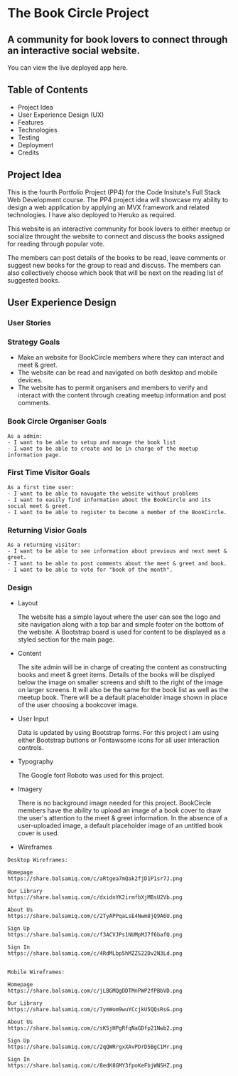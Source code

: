 # The Book Circle Project
## A community for book lovers to connect through an interactive social website. 

You can view the live deployed app here.

## Table of Contents
- Project Idea
- User Experience Design (UX)
- Features
- Technologies
- Testing
- Deployment
- Credits

## Project Idea
This is the fourth Portfolio Project (PP4) for the Code Insitute's Full Stack Web Development course.
The PP4 project idea will showcase my ability to design a web application by applying an MVX framework and related technologies. I have also deployed to Heruko as required. 

This website is an interactive community for book lovers to either meetup or socialize throught the website to connect and discuss the books assigned for reading through popular vote.

The members can post details of the books to be read, leave comments or suggest new books for the group to read and discuss. The members can also collectively choose which book that will be next on the reading list of suggested books.

## User Experience Design
### User Stories
   ### Strategy Goals
   - Make an website for BookCircle members where they can interact and meet & greet.
   - The website can be read and navigated on both desktop and mobile devices.
   - The website has to permit organisers and members to verify and interact with the content through creating meetup information and post comments. 
   
   ### Book Circle Organiser Goals 
    As a admin:
    - I want to be able to setup and manage the book list
    - I want to be able to create and be in charge of the meetup information page.
    
   ### First Time Visitor Goals 
    As a first time user:
    - I want to be able to navugate the website without problems
    - I want to easily find information about the BookCircle and its social meet & greet.
    - I want to be able to register to become a member of the BookCircle.
    
   ### Returning Visior Goals
    As a returning visitor:
    - I want to be able to see information about previous and next meet & greet.
    - I want to be able to post comments about the meet & greet and book.
    - I want to be able to vote for "book of the month".
    
  ### Design
  
   - Layout
     
     The website has a simple layout where the user can see the logo and site navigation along with a top bar and simple footer on the bottom of the website. A Bootstrap board is used for content to be displayed as a styled section for the main page.
     
   - Content
     
     The site admin will be in charge of creating the content as constructing books and meet & greet items. 
     Details of the books will be displyed below the image on smaller screens and shift to the right of the image on larger screens.
     It will also be the same for the book list as well as the meetup book.
     There will be a default placeholder image shown in place of the user choosing a bookcover image.
     
   - User Input
   
     Data is updated by using Bootstrap forms. For this project i am using either Bootstrap buttons or Fontawsome icons for all user interaction controls.
     
   - Typography
   
     The Google font Roboto was used for this project.
     
   - Imagery
   
     There is no background image needed for this project. BookCircle members have the ability to upload an image of a book cover to draw the user's attention to the meet & greet information. In the absence of a user-uploaded image, a default placeholder image of an untitled book cover is used. 
     
   - Wireframes
   
    Desktop Wireframes:
    
    Homepage
    https://share.balsamiq.com/c/aRtgea7mQak2fjD1P1sr7J.png
    
    Our Library
    https://share.balsamiq.com/c/dxidnYK2irmfbXjMBsU2Vb.png
    
    About Us
    https://share.balsamiq.com/c/2TyAPPqaLsE4Nwm8jQ9A6U.png
    
    Sign Up
    https://share.balsamiq.com/c/f3ACVJPs1NUMpMJ7f6bafQ.png
    
    Sign In
    https://share.balsamiq.com/c/4RdMLbp5hMZZS22Dv2N3Ld.png
    
    
    Mobile Wireframes:
    
    Homepage
    https://share.balsamiq.com/c/jLBGMQgDDTMnPWP2fPBbVD.png
    
    Our Library
    https://share.balsamiq.com/c/7ymWom9wuYCcjkU5QQsRsG.png
    
    About Us
    https://share.balsamiq.com/c/sK5jHPgRfqNaGDfp21Nwb2.png
    
    Sign Up
    https://share.balsamiq.com/c/2qQWRrgxXAvPDrD5BgC1Mr.png
    
    Sign In
    https://share.balsamiq.com/c/8edK8GMY3fpoKeFbjWNSHZ.png
    
